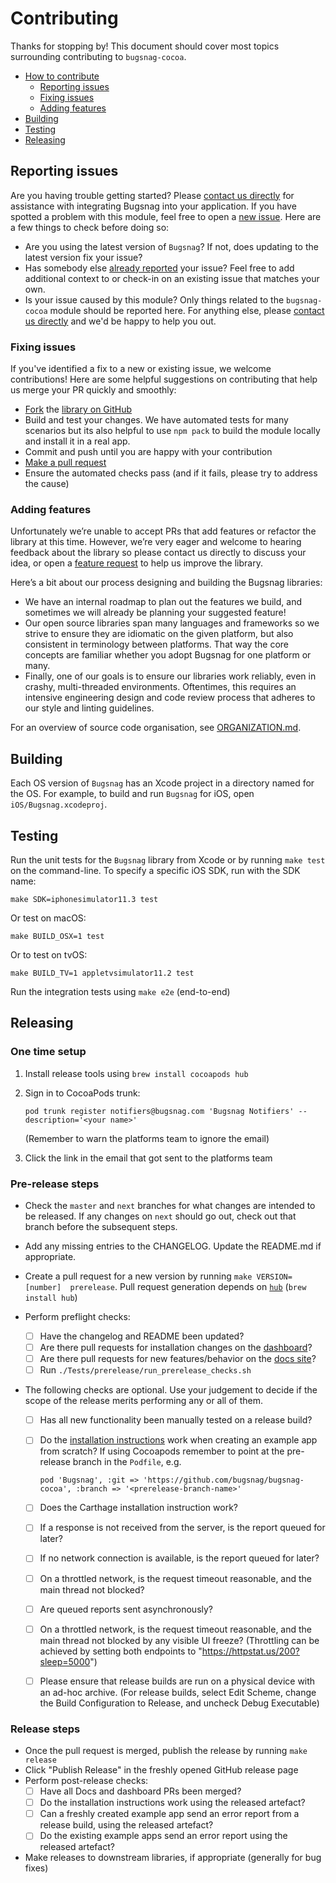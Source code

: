 # Contributing

Thanks for stopping by! This document should cover most topics surrounding contributing to `bugsnag-cocoa`.

* [How to contribute](#how-to-contribute)
  * [Reporting issues](#reporting-issues)
  * [Fixing issues](#fixing-issues)
  * [Adding features](#adding-features)
* [Building](#building)
* [Testing](#testing)
* [Releasing](#releasing)

## Reporting issues

Are you having trouble getting started? Please [contact us directly](mailto:support@bugsnag.com?subject=%5BGitHub%5D%20Cocoa%20-%20having%20trouble%20getting%20started%20with%20Bugsnag&body=Description%3A%0A%0A%28Add%20a%20description%20here%2C%20and%20fill%20in%20your%20environment%20below%3A%29%0A%0A%0AEnvironment%3A%0A%0A%0APaste%20the%20output%20of%20this%20command%20into%20the%20code%20block%20below%20%28use%20%60npm%20ls%60%20instead%0Aof%20%60yarn%20list%60%20if%20you%20are%20using%20npm%29%3A%0A%0A%60%60%60%0Ayarn%20list%20cocoa%20bugsnag-cocoa%20cocoa-code-push%0A%60%60%60%0A%0A-%20cocoapods%20version%20%28if%20any%29%20%28%60pod%20-v%60%29%3A%0A-%20iOS/Android%20version%28s%29%3A%0A-%20simulator/emulator%20or%20physical%20device%3F%3A%0A-%20debug%20mode%20or%20production%3F%3A%0A%0A-%20%5B%20%5D%20%28iOS%20only%29%20%60%5BBugsnagReactNative%20start%5D%60%20is%20present%20in%20the%0A%20%20%60application%3AdidFinishLaunchingWithOptions%3A%60%20method%20in%20your%20%60AppDelegate%60%0A%20%20class%3F%0A-%20%5B%20%5D%20%28Android%20only%29%20%60BugsnagReactNative.start%28this%29%60%20is%20present%20in%20the%0A%20%20%60onCreate%60%20method%20of%20your%20%60MainApplication%60%20class%3F) 
for assistance with integrating Bugsnag into your application.  If you have 
spotted a problem with this module, feel free to open a 
[new issue](https://github.com/bugsnag/bugsnag-cocoa/issues/new?template=Bug_report.md). 
Here are a few things to check before doing so:

* Are you using the latest version of `Bugsnag`? If not, does updating to the 
  latest version fix your issue?
* Has somebody else [already reported](https://github.com/bugsnag/bugsnag-cocoa/issues?utf8=%E2%9C%93&q=is%3Aissue%20is%3Aopen) 
  your issue? Feel free to add additional context to or check-in on an existing 
  issue that matches your own.
* Is your issue caused by this module? Only things related to the 
  `bugsnag-cocoa` module should be reported here. For anything else, please 
  [contact us directly](mailto:support@bugsnag.com) and we'd be happy to help 
  you out.

### Fixing issues

If you've identified a fix to a new or existing issue, we welcome contributions!
Here are some helpful suggestions on contributing that help us merge your PR 
quickly and smoothly:

* [Fork](https://help.github.com/articles/fork-a-repo) the
  [library on GitHub](https://github.com/bugsnag/bugsnag-cocoa)
* Build and test your changes. We have automated tests for many scenarios but 
  its also helpful to use `npm pack` to build the module locally and install it 
  in a real app.
* Commit and push until you are happy with your contribution
* [Make a pull request](https://help.github.com/articles/using-pull-requests)
* Ensure the automated checks pass (and if it fails, please try to address the 
  cause)

### Adding features

Unfortunately we’re unable to accept PRs that add features or refactor the 
library at this time.  However, we’re very eager and welcome to hearing 
feedback about the library so please contact us directly to discuss your idea, 
or open a [feature request](https://github.com/bugsnag/bugsnag-cocoa/issues/new?template=Feature_request.md) 
to help us improve the library.

Here’s a bit about our process designing and building the Bugsnag libraries:

* We have an internal roadmap to plan out the features we build, and sometimes 
  we will already be planning your suggested feature!
* Our open source libraries span many languages and frameworks so we strive to 
  ensure they are idiomatic on the given platform, but also consistent in 
  terminology between platforms. That way the core concepts are familiar whether 
  you adopt Bugsnag for one platform or many.
* Finally, one of our goals is to ensure our libraries work reliably, even in 
  crashy, multi-threaded environments. Oftentimes, this requires an intensive 
  engineering design and code review process that adheres to our style and 
  linting guidelines.

For an overview of source code organisation, see [ORGANIZATION.md](ORGANIZATION.md).

## Building

Each OS version of `Bugsnag` has an Xcode project in a directory named for the
OS. For example, to build and run `Bugsnag` for iOS, open
`iOS/Bugsnag.xcodeproj`.

## Testing

Run the unit tests for the `Bugsnag` library from Xcode or by running `make
test` on the command-line. To specify a specific iOS SDK, run with the SDK name:

    make SDK=iphonesimulator11.3 test

Or test on macOS:

    make BUILD_OSX=1 test

Or to test on tvOS:

    make BUILD_TV=1 appletvsimulator11.2 test

Run the integration tests using `make e2e` (end-to-end)

## Releasing

### One time setup

1. Install release tools using `brew install cocoapods hub`
2. Sign in to CocoaPods trunk:

   ```
   pod trunk register notifiers@bugsnag.com 'Bugsnag Notifiers' --description='<your name>'
   ```

   (Remember to warn the platforms team to ignore the email)

3. Click the link in the email that got sent to the platforms team

### Pre-release steps

* Check the `master` and `next` branches for what changes are intended to be
  released. If any changes on `next` should go out, check out that branch before
  the subsequent steps.
* Add any missing entries to the CHANGELOG. Update the README.md if appropriate.
* Create a pull request for a new version by running `make VERSION=[number] 
  prerelease`. Pull request generation depends on [`hub`](https://hub.github.com) 
  (`brew install hub`)
* Perform preflight checks:
  - [ ] Have the changelog and README been updated?
  - [ ] Are there pull requests for installation changes on the 
        [dashboard](https://github.com/bugsnag/dashboard-js)?
  - [ ] Are there pull requests for new features/behavior on the 
        [docs site](https://github.com/bugsnag/docs.bugsnag.com)?
  - [ ] Run `./Tests/prerelease/run_prerelease_checks.sh`
  
* The following checks are optional.  Use your judgement to decide if the scope 
  of the release merits performing any or all of them.
  
  - [ ] Has all new functionality been manually tested on a release build?
  - [ ] Do the [installation instructions](https://docs.bugsnag.com/platforms/ios/#installation) 
        work when creating an example app from scratch?  If using Cocoapods 
        remember to point at the pre-release branch in the `Podfile`, e.g.
        
    ```
    pod 'Bugsnag', :git => 'https://github.com/bugsnag/bugsnag-cocoa', :branch => '<prerelease-branch-name>'
    ```
        
  - [ ] Does the Carthage installation instruction work?
  - [ ] If a response is not received from the server, is the report queued for 
        later?
  - [ ] If no network connection is available, is the report queued for later?
  - [ ] On a throttled network, is the request timeout reasonable, and the main 
        thread not blocked?
  - [ ] Are queued reports sent asynchronously?
  - [ ] On a throttled network, is the request timeout reasonable, and the main 
        thread not blocked by any visible UI freeze? (Throttling can be achieved
        by setting both endpoints to "https://httpstat.us/200?sleep=5000")
  - [ ] Please ensure that release builds are run on a physical device with an 
        ad-hoc archive. (For release builds, select Edit Scheme, change the 
        Build Configuration to Release, and uncheck Debug Executable)

### Release steps

* Once the pull request is merged, publish the release by running `make release`
* Click "Publish Release" in the freshly opened GitHub release page
* Perform post-release checks:
  - [ ] Have all Docs and dashboard PRs been merged?
  - [ ] Do the installation instructions work using the released artefact?
  - [ ] Can a freshly created example app send an error report from a release 
        build, using the released artefact?
  - [ ] Do the existing example apps send an error report using the released 
        artefact?
* Make releases to downstream libraries, if appropriate (generally for bug 
  fixes)
